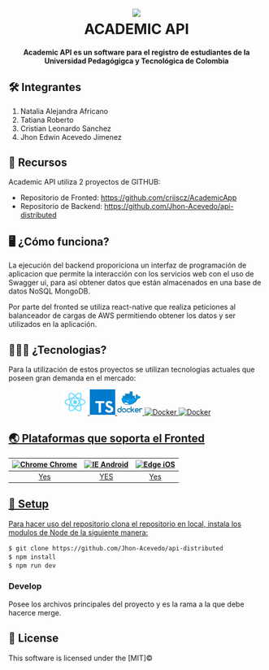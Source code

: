 <h1 align="center">
  <br>
  <a href="http://load-balancer-955967658.us-east-1.elb.amazonaws.com/"><img src="https://educacion30.b-cdn.net/wp-content/uploads/2016/11/additio-app-logo.png" width="200"></a>
  <br>
  ACADEMIC API
  <br>
</h1>

<h4 align="center">Academic API es un software para el registro de estudiantes de la Universidad Pedagógigca y Tecnológica de Colombia</h4>

## 🛠️ Integrantes
1. Natalia Alejandra Africano
2. Tatiana Roberto
3. Cristian Leonardo Sanchez
4. Jhon Edwin Acevedo Jimenez

## 📝 Recursos

Academic API utiliza 2 proyectos de GITHUB:
- Repositorio de Fronted: https://github.com/criiscz/AcademicApp 
- Repositorio de Backend: https://github.com/Jhon-Acevedo/api-distributed

## 🖥️ ¿Cómo funciona?

La ejecución del backend proporiciona un interfaz de programación de aplicacion que permite la interacción con los servicios web con el uso de Swagger ui, para así obtener datos que están almacenados en una base de datos NoSQL MongoDB.

Por parte del fronted se utiliza react-native que realiza peticiones al balanceador de cargas de AWS permitiendo obtener los datos y ser utilizados en la aplicación. 


## 🧑🏽‍💻 ¿Tecnologias?

Para la utilización de estos proyectos se utilizan tecnologias actuales que poseen gran demanda en el mercado:

<p align="center">
  <a href="https://es.reactjs.org/">
    <img src="https://raw.githubusercontent.com/github/explore/80688e429a7d4ef2fca1e82350fe8e3517d3494d/topics/react/react.png"
         alt="React" width="50">
  <a href="https://www.typescriptlang.org/">
    <img src="https://raw.githubusercontent.com/github/explore/80688e429a7d4ef2fca1e82350fe8e3517d3494d/topics/typescript/typescript.png"
         alt="React" width="50">  
  <a href="https://www.typescriptlang.org/">
    <img src="https://raw.githubusercontent.com/github/explore/80688e429a7d4ef2fca1e82350fe8e3517d3494d/topics/docker/docker.png"
         alt="Docker" width="50">  
  <a href="https://www.typescriptlang.org/">
    <img src="https://cdn.icon-icons.com/icons2/2415/PNG/512/mongodb_plain_wordmark_logo_icon_146423.png"
         alt="Docker" width="50">  
  <a href="https://www.typescriptlang.org/">
    <img src="https://cdn.icon-icons.com/icons2/673/PNG/512/Amazon_icon-icons.com_60478.png"
         alt="Docker" width="50"> 
</p>

## 🌏 Plataformas que soporta el Fronted

| <img src="https://user-images.githubusercontent.com/1215767/34348387-a2e64588-ea4d-11e7-8267-a43365103afe.png" alt="Chrome" width="16px" height="16px" /> Chrome | <img src="https://cdn.icon-icons.com/icons2/673/PNG/512/Android_icon-icons.com_60488.png" alt="IE" width="16px" height="16px" /> Android | <img src="https://cdn.icon-icons.com/icons2/2235/PNG/512/ios_os_logo_icon_134676.png" alt="Edge" width="16px" height="16px" /> iOS |
| :---------: | :---------: | :---------: | 
| Yes | YES | Yes |

 ## 🔧 Setup

Para hacer uso del repositorio clona el repositorio en local, instala los modulos de Node de la siguiente manera:
    
```sh
$ git clone https://github.com/Jhon-Acevedo/api-distributed
$ npm install
$ npm run dev
```

### Develop
Posee los archivos principales del proyecto y es la rama a la que debe hacerce merge. 
    
## 📜 License

This software is licensed under the [MIT]© 

